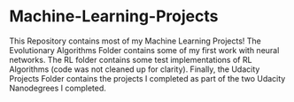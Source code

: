 # Machine-Learning-Projects

This Repository contains most of my Machine Learning Projects! The Evolutionary Algorithms Folder contains some of my first work with neural networks. The RL folder contains some test implementations of RL Algorithms (code was not cleaned up for clarity). Finally, the Udacity Projects Folder contains the projects I completed as part of the two Udacity Nanodegrees I completed. 
